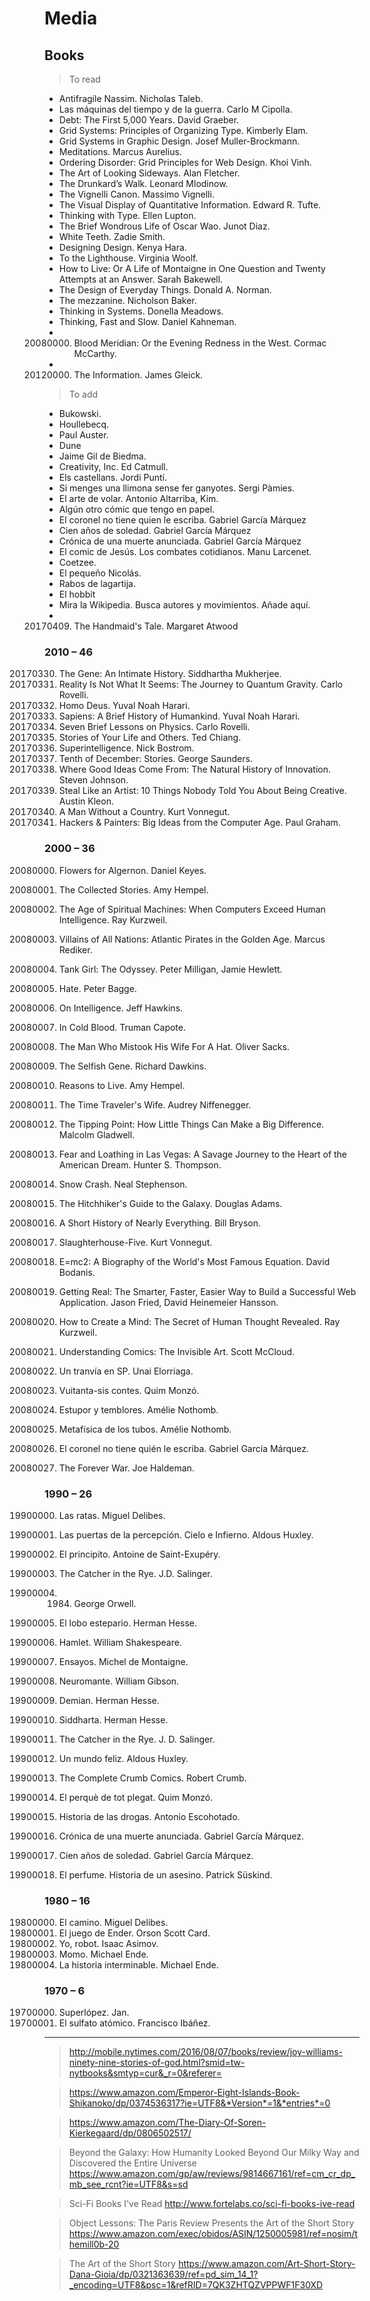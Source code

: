 
# Media

## Books


> To read

+ Antifragile Nassim. Nicholas Taleb.
+ Las máquinas del tiempo y de la guerra. Carlo M Cipolla.
+ Debt: The First 5,000 Years. David Graeber.
+ Grid Systems: Principles of Organizing Type. Kimberly Elam.
+ Grid Systems in Graphic Design. Josef Muller-Brockmann.
+ Meditations. Marcus Aurelius.
+ Ordering Disorder: Grid Principles for Web Design. Khoi Vinh.
+ The Art of Looking Sideways. Alan Fletcher.
+ The Drunkard’s Walk. Leonard Mlodinow.
+ The Vignelli Canon. Massimo Vignelli.
+ The Visual Display of Quantitative Information. Edward R. Tufte.
+ Thinking with Type. Ellen Lupton.
+ The Brief Wondrous Life of Oscar Wao. Junot Diaz.
+ White Teeth. Zadie Smith.
+ Designing Design. Kenya Hara.
+ To the Lighthouse. Virginia Woolf.
+ How to Live: Or A Life of Montaigne in One Question and Twenty Attempts at an Answer. Sarah Bakewell.
+ The Design of Everyday Things. Donald A. Norman.
+ The mezzanine. Nicholson Baker.
+ Thinking in Systems. Donella Meadows.
+ Thinking, Fast and Slow. Daniel Kahneman.
+ 20080000. Blood Meridian: Or the Evening Redness in the West. Cormac McCarthy.
+ 20120000. The Information. James Gleick.



> To add

+ Bukowski.
+ Houllebecq.
+ Paul Auster.
+ Dune
+ Jaime Gil de Biedma.
+ Creativity, Inc. Ed Catmull.
+ Els castellans. Jordi Puntí.
+ Si menges una llimona sense fer ganyotes. Sergi Pàmies.
+ El arte de volar. Antonio Altarriba, Kim.
+ Algún otro cómic que tengo en papel.
+ El coronel no tiene quien le escriba. Gabriel García Márquez
+ Cien años de soledad. Gabriel García Márquez
+ Crónica de una muerte anunciada. Gabriel García Márquez
+ El comic de Jesús. Los combates cotidianos. Manu Larcenet.
+ Coetzee.
+ El pequeño Nicolás.
+ Rabos de lagartija.
+ El hobbit
+ Mira la Wikipedia. Busca autores y movimientos. Añade aquí. 
+ 20170409. The Handmaid's Tale. Margaret Atwood


### 2010 – 46

20170330. The Gene: An Intimate History. Siddhartha Mukherjee.
20170310. Reality Is Not What It Seems: The Journey to Quantum Gravity. Carlo Rovelli.
20170202. Homo Deus. Yuval Noah Harari.
20161212. Sapiens: A Brief History of Humankind. Yuval Noah Harari.
20160000. Seven Brief Lessons on Physics. Carlo Rovelli.
20160000. Stories of Your Life and Others. Ted Chiang.
20160000. Superintelligence. Nick Bostrom.
20160000. Tenth of December: Stories. George Saunders.
20160000. Where Good Ideas Come From: The Natural History of Innovation. Steven Johnson.
20160000. Steal Like an Artist: 10 Things Nobody Told You About Being Creative. Austin Kleon.
20150000. A Man Without a Country. Kurt Vonnegut.
20100000. Hackers & Painters: Big Ideas from the Computer Age. Paul Graham.


### 2000 – 36

20080000. Flowers for Algernon. Daniel Keyes.
20070000. The Collected Stories. Amy Hempel.
20060000. The Age of Spiritual Machines: When Computers Exceed Human Intelligence. Ray Kurzweil.
20060000. Villains of All Nations: Atlantic Pirates in the Golden Age. Marcus Rediker.
20060000. Tank Girl: The Odyssey.  Peter Milligan, Jamie Hewlett.
20060000. Hate. Peter Bagge.
20050000. On Intelligence. Jeff Hawkins.
20050000. In Cold Blood. Truman Capote.
20050000. The Man Who Mistook His Wife For A Hat. Oliver Sacks.
20050000. The Selfish Gene. Richard Dawkins.
20050000. Reasons to Live. Amy Hempel.
20050000. The Time Traveler's Wife. Audrey Niffenegger.
20050000. The Tipping Point: How Little Things Can Make a Big Difference. Malcolm Gladwell.
20050000. Fear and Loathing in Las Vegas: A Savage Journey to the Heart of the American Dream. Hunter S. Thompson.
20050000. Snow Crash. Neal Stephenson.
20050000. The Hitchhiker's Guide to the Galaxy. Douglas Adams.
20040000. A Short History of Nearly Everything. Bill Bryson.
20000000. Slaughterhouse-Five. Kurt Vonnegut.

20000000. E=mc2: A Biography of the World's Most Famous Equation. David Bodanis.
20000000. Getting Real: The Smarter, Faster, Easier Way to Build a Successful Web Application. Jason Fried, David Heinemeier Hansson.
20000000. How to Create a Mind: The Secret of Human Thought Revealed. Ray Kurzweil.
20000000. Understanding Comics: The Invisible Art. Scott McCloud.
20000000. Un tranvía en SP. Unai Elorriaga.
20000000. Vuitanta-sis contes. Quim Monzó.
20000000. Estupor y temblores. Amélie Nothomb.
20000000. Metafísica de los tubos. Amélie Nothomb.
20000000. El coronel no tiene quién le escriba. Gabriel García Márquez.
20000000. The Forever War. Joe Haldeman.


### 1990 – 26

19900000. Las ratas. Miguel Delibes.
19900000. Las puertas de la percepción. Cielo e Infierno. Aldous Huxley.
19900000. El principito. Antoine de Saint-Exupéry.

19900000. The Catcher in the Rye. J.D. Salinger.
19900000. 1984. George Orwell.
19900000. El lobo estepario. Herman Hesse.
19900000. Hamlet. William Shakespeare.
19900000. Ensayos. Michel de Montaigne.
19900000. Neuromante. William Gibson.
19900000. Demian. Herman Hesse.
19900000. Siddharta. Herman Hesse.
19900000. The Catcher in the Rye. J. D. Salinger.
19900000. Un mundo feliz. Aldous Huxley.
19900000. The Complete Crumb Comics. Robert Crumb.
19900000. El perquè de tot plegat. Quim Monzó.
19900000. Historia de las drogas. Antonio Escohotado.
19900000. Crónica de una muerte anunciada. Gabriel García Márquez.
19900000. Cien años de soledad. Gabriel García Márquez.
19900000. El perfume. Historia de un asesino. Patrick Süskind.


### 1980 – 16


19800000. El camino. Miguel Delibes.
19800000. El juego de Ender. Orson Scott Card.
19800000. Yo, robot. Isaac Asimov.
19800000. Momo. Michael Ende.
19800000. La historia interminable. Michael Ende.



### 1970 – 6

19700000. Superlópez. Jan.
19700000. El sulfato atómico. Francisco Ibáñez.

---

> http://mobile.nytimes.com/2016/08/07/books/review/joy-williams-ninety-nine-stories-of-god.html?smid=tw-nytbooks&smtyp=cur&_r=0&referer=

> https://www.amazon.com/Emperor-Eight-Islands-Book-Shikanoko/dp/0374536317?ie=UTF8&*Version*=1&*entries*=0

> https://www.amazon.com/The-Diary-Of-Soren-Kierkegaard/dp/0806502517/

> Beyond the Galaxy: How Humanity Looked Beyond Our Milky Way and Discovered the Entire Universe
https://www.amazon.com/gp/aw/reviews/9814667161/ref=cm_cr_dp_mb_see_rcnt?ie=UTF8&s=sd

> Sci-Fi Books I've Read
http://www.fortelabs.co/sci-fi-books-ive-read

> Object Lessons: The Paris Review Presents the Art of the Short Story
https://www.amazon.com/exec/obidos/ASIN/1250005981/ref=nosim/themill0b-20

> The Art of the Short Story
https://www.amazon.com/Art-Short-Story-Dana-Gioia/dp/0321363639/ref=pd_sim_14_1?_encoding=UTF8&psc=1&refRID=7QK3ZHTQZVPPWF1F30XD
